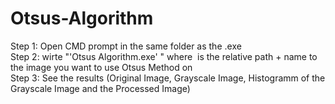 # Otsus-Algorithm  
Step 1: Open CMD prompt in the same folder as the .exe  
Step 2: wirte "'Otsus Algorithm.exe' <image>" where <image> is the relative path + name to the image you want to use Otsus Method on  
Step 3: See the results (Original Image, Grayscale Image, Histogramm of the Grayscale Image and the Processed Image)  

